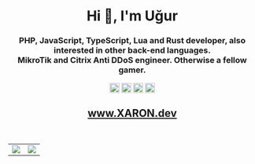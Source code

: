 <h1 align="center">Hi 👋, I'm Uğur</h1>
<h3 align="center">PHP, JavaScript, TypeScript, Lua and Rust developer, also interested in other back-end languages.<br/>MikroTik and Citrix Anti DDoS engineer. Otherwise a fellow gamer.</h3>
<p align="center">
  <a href="https://linkedin.com/in/ugurpekesen" title="LinkedIn" target="_blank"><img align="center" src="https://cdn.jsdelivr.net/npm/simple-icons@3.0.1/icons/linkedin.svg" alt="ugurpekesen" height="20" width="20" /></a>
  <a href="https://instagram.com/xaron.js" title="Instagram" target="_blank"><img align="center" src="https://cdn.jsdelivr.net/npm/simple-icons@3.0.1/icons/instagram.svg" alt="xaron.js" height="20" width="20" /></a>
  <!--a href="https://discord.gg/eukEeWM" title="Discord Server" target="_blank"><img align="center" src="https://cdn.jsdelivr.net/npm/simple-icons@3.0.1/icons/discord.svg" alt="discord.gg/P8uR24" height="20" width="20" /></a-->
  <a href="mailto:me@xaron.us" title="E-mail" target="_blank"><img align="center" src="https://cdn.jsdelivr.net/npm/simple-icons@3.0.1/icons/minutemailer.svg" alt="me@xaron.us" height="20" width="20" /></a>
  <a href="https://dev.to/xaron" title="Dev.to" target="_blank"><img align="center" src="https://cdn.jsdelivr.net/npm/simple-icons@3.0.1/icons/dev-dot-to.svg" alt="xaron" height="20" width="20" /></a><br/>
<h2 align="center"><a href="https://xaron.dev" target="_blank">www.XARON.dev</a></h2><br/>
<img style="text-align: center !important" src="https://komarev.com/ghpvc/?username=xaronnn" alt="" align="center" /><br/>
<table>
  <tr>
    <td align="center" style="padding=0;width=50%;">
      <img align="center" style="padding=0;" src="https://github-readme-stats.vercel.app/api/?username=xaronnn&show_icons=true&title_color=4F8CC9&text_color=9f9f9f&bg_color=151515&hide_border=true&icon_color=4F8CC9&hide_title=true&count_private=true" />
    </td>
    <td align="center" style="padding=0;width=50%;">
      <img align="center" style="padding=0;" src="https://github-readme-stats.vercel.app/api/top-langs/?username=xaronnn&layout=compact&title_color=4F8CC9&text_color=9f9f9f&bg_color=151515&hide_border=true&icon_color=4F8CC9&hide=visual%20basic&count_private=true&extra=GAwesomeBot/bot,sharding-manager-next,api-next,web-next,bot-next,ts-template,worker-library,websocket-next;discordjs/discord.js,discord-api-types,discord.js-next,collection;KlasaCommunityPlugins/no-mention-spam,tags,functions,channels-gateway,raw-events;auttaja/frontend;binarytf/binarytf;DumbDogDiner/StickyWallet,kotlin-plugin-base;Gay-Geeks/core,currency,leveling,utils,types,shop,modules-template;sapphire-project/utilities,framework,pieces,plugins;skyra-project/skyra,char" />
    </td>
  </tr>
</table>
</p>
